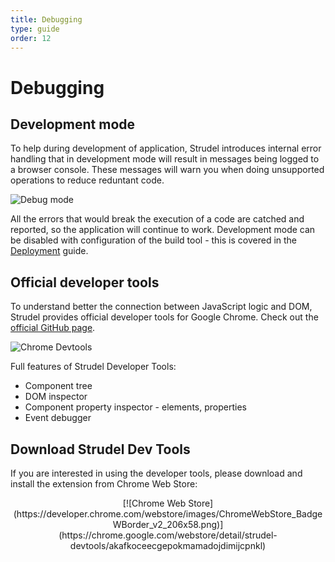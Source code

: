 ```yaml
---
title: Debugging
type: guide
order: 12
---
```


# Debugging

## Development mode

To help during development of application, Strudel introduces internal error handling that in development mode will result in messages being logged to a browser console. These messages will warn you when doing unsupported operations to reduce reduntant code.

![Debug mode](/images/guide/debug.png)

All the errors that would break the execution of a code are catched and reported, so the application will continue to work. Development mode can be disabled with configuration of the build tool - this is covered in the [Deployment](/guide/deployment.html) guide.

## Official developer tools

To understand better the connection between JavaScript logic and DOM, Strudel provides official developer tools for Google Chrome. Check out the [official GitHub page](https://github.com/strudeljs/strudel-devtools).

![Chrome Devtools](/images/guide/devtools.png)

Full features of Strudel Developer Tools:

* Component tree
* DOM inspector
* Component property inspector - elements, properties
* Event debugger

## Download Strudel Dev Tools

If you are interested in using the developer tools, please download and install the extension from Chrome Web Store:
<div style="text-align:center">
[![Chrome Web Store](https://developer.chrome.com/webstore/images/ChromeWebStore_BadgeWBorder_v2_206x58.png)](https://chrome.google.com/webstore/detail/strudel-devtools/akafkoceecgepokmamadojdimijcpnkl)
</div>